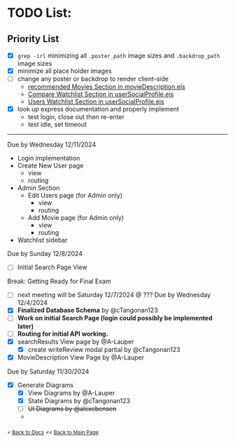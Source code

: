 # TODO List:
## Priority List
- [x] `grep -irl` minimizing all `.poster_path` image sizes and `.backdrop_path` image sizes
- [x] minimize all place holder images
- [ ] change any poster or backdrop to render client-side
  - [recommended Movies Section in movieDescription.ejs](/views/movieDescription.ejs?plain=1#L64)
  - [Compare Watchlist Section in userSocialProfile.ejs](/views/userSocialProfile.ejs?plain=1#L46)
  - [Users Watchlist Section in userSocialProfile.ejs](/views/userSocialProfile.ejs?plain=1#L60)
- [x] look up express documentation and properly implement
  - test login, close out then re-enter
  - test idle, set timeout




---
Due by Wednesday 12/11/2024
- Login implementation
- Create New User page
  - view
  - routing
- Admin Section
  - Edit Users page (for Admin only)
    - view
    - routing
  - Add Movie page (for Admin only)
    - view
    - routing
- Watchlist sidebar

Due by Sunday 12/8/2024
- [ ] Initial Search Page View 

Break: Getting Ready for Final Exam
- [ ] next meeting will be Saturday 12/7/2024 @ ???
Due by Wednesday 12/4/2024 
- [x] **Finalized Database Schema** by @cTangonan123
- [ ] **Work on initial Search Page (login could possibly be implemented later)**
- [ ] **Routing for initial API working.**
- [x] searchResults View page by @A-Lauper
  - [x] create writeReview modal partial by @cTangonan123
- [x] MovieDescription View Page by @A-Lauper

Due by Saturday 11/30/2024
- [x] Generate Diagrams
  - [x] View Diagrams by @A-Lauper
  - [x] State Diagrams by @cTangonan123
  - [ ] ~~UI Diagrams by @alexcbensen~~

  - 

<sub>\< [Back to Docs](/docs/README.md)</sub>
<sub>\<\< [Back to Main Page](/README.md)</sub>